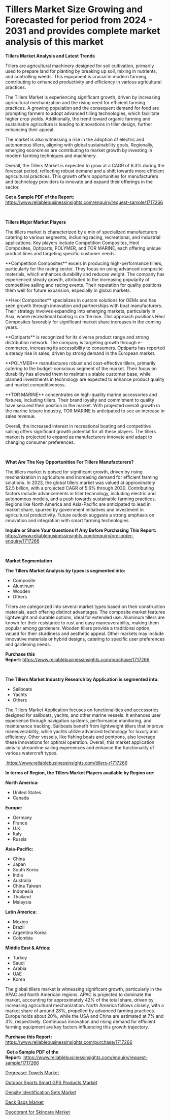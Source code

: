 <p><h1>Tillers Market Size Growing and Forecasted for period from 2024 - 2031 and provides complete market analysis of this market</h1></p><p><strong>Tillers Market Analysis and Latest Trends</strong></p>
<p><p>Tillers are agricultural machinery designed for soil cultivation, primarily used to prepare land for planting by breaking up soil, mixing in nutrients, and controlling weeds. This equipment is crucial in modern farming, contributing to enhanced productivity and efficiency in various agricultural practices.</p><p>The Tillers Market is experiencing significant growth, driven by increasing agricultural mechanization and the rising need for efficient farming practices. A growing population and the consequent demand for food are prompting farmers to adopt advanced tilling technologies, which facilitate higher crop yields. Additionally, the trend toward organic farming and sustainable agriculture is leading to innovations in tiller design, further enhancing their appeal.</p><p>The market is also witnessing a rise in the adoption of electric and autonomous tillers, aligning with global sustainability goals. Regionally, emerging economies are contributing to market growth by investing in modern farming techniques and machinery.</p><p>Overall, the Tillers Market is expected to grow at a CAGR of 6.3% during the forecast period, reflecting robust demand and a shift towards more efficient agricultural practices. This growth offers opportunities for manufacturers and technology providers to innovate and expand their offerings in the sector.</p></p>
<p><strong>Get a Sample PDF of the Report:&nbsp;</strong> <a href="https://www.reliablebusinessinsights.com/enquiry/request-sample/1717266?utm_campaign=1563&utm_medium=2&utm_source=Github&utm_content=ia&utm_term=14102024&utm_id=tillers">https://www.reliablebusinessinsights.com/enquiry/request-sample/1717266</a></p>
<p>&nbsp;</p>
<p><strong>Tillers Major Market Players</strong></p>
<p><p>The tillers market is characterized by a mix of specialized manufacturers catering to various segments, including racing, recreational, and industrial applications. Key players include Competition Composites, Heol Composites, Optiparts, POLYMER, and TOR MARINE, each offering unique product lines and targeting specific customer needs.</p><p>**Competition Composites** excels in producing high-performance tillers, particularly for the racing sector. They focus on using advanced composite materials, which enhances durability and reduces weight. The company has experienced steady growth, attributed to the increasing popularity of competitive sailing and racing events. Their reputation for quality positions them well for future expansion, especially in global markets.</p><p>**Heol Composites** specializes in custom solutions for OEMs and has seen growth through innovation and partnerships with boat manufacturers. Their strategy involves expanding into emerging markets, particularly in Asia, where recreational boating is on the rise. This approach positions Heol Composites favorably for significant market share increases in the coming years.</p><p>**Optiparts** is recognized for its diverse product range and strong distribution network. The company is targeting growth through e-commerce, increasing its accessibility to consumers. Optiparts has reported a steady rise in sales, driven by strong demand in the European market.</p><p>**POLYMER** manufactures robust and cost-effective tillers, primarily catering to the budget-conscious segment of the market. Their focus on durability has allowed them to maintain a stable customer base, while planned investments in technology are expected to enhance product quality and market competitiveness.</p><p>**TOR MARINE** concentrates on high-quality marine accessories and fixtures, including tillers. Their brand loyalty and commitment to quality have secured their position in the market. With projected overall growth in the marine leisure industry, TOR MARINE is anticipated to see an increase in sales revenue.</p><p>Overall, the increased interest in recreational boating and competitive sailing offers significant growth potential for all these players. The tillers market is projected to expand as manufacturers innovate and adapt to changing consumer preferences.</p></p>
<p>&nbsp;</p>
<p><strong>What Are The Key Opportunities For Tillers Manufacturers?</strong></p>
<p><p>The tillers market is poised for significant growth, driven by rising mechanization in agriculture and increasing demand for efficient farming solutions. In 2023, the global tillers market was valued at approximately $2.5 billion, with a projected CAGR of 5.6% through 2030. Contributing factors include advancements in tiller technology, including electric and autonomous models, and a push towards sustainable farming practices. Regions like North America and Asia-Pacific are anticipated to lead in market share, spurred by government initiatives and investment in agricultural productivity. Future outlook suggests a strong emphasis on innovation and integration with smart farming technologies.</p></p>
<p><strong>Inquire or Share Your Questions If Any Before Purchasing This Report:</strong> <a href="https://www.reliablebusinessinsights.com/enquiry/pre-order-enquiry/1717266?utm_campaign=1563&utm_medium=2&utm_source=Github&utm_content=ia&utm_term=14102024&utm_id=tillers">https://www.reliablebusinessinsights.com/enquiry/pre-order-enquiry/1717266</a></p>
<p>&nbsp;</p>
<p><strong>Market Segmentation</strong></p>
<p><strong>The Tillers Market Analysis by types is segmented into:</strong></p>
<p><ul><li>Composite</li><li>Aluminum</li><li>Wooden</li><li>Others</li></ul></p>
<p><p>Tillers are categorized into several market types based on their construction materials, each offering distinct advantages. The composite market features lightweight and durable options, ideal for extended use. Aluminum tillers are known for their resistance to rust and easy maneuverability, making them popular among gardeners. Wooden tillers provide a traditional option, valued for their sturdiness and aesthetic appeal. Other markets may include innovative materials or hybrid designs, catering to specific user preferences and gardening needs.</p></p>
<p><strong>Purchase this Report:&nbsp;</strong><a href="https://www.reliablebusinessinsights.com/purchase/1717266?utm_campaign=1563&utm_medium=2&utm_source=Github&utm_content=ia&utm_term=14102024&utm_id=tillers">https://www.reliablebusinessinsights.com/purchase/1717266</a></p>
<p>&nbsp;</p>
<p><strong>The Tillers Market Industry Research by Application is segmented into:</strong></p>
<p><ul><li>Sailboats</li><li>Yachts</li><li>Others</li></ul></p>
<p><p>The Tillers Market Application focuses on functionalities and accessories designed for sailboats, yachts, and other marine vessels. It enhances user experience through navigation systems, performance monitoring, and maintenance tracking. Sailboats benefit from lightweight tillers that improve maneuverability, while yachts utilize advanced technology for luxury and efficiency. Other vessels, like fishing boats and pontoons, also leverage these innovations for optimal operation. Overall, this market application aims to streamline sailing experiences and enhance the functionality of various watercraft types.</p></p>
<p><a href="https://www.reliablebusinessinsights.com/tillers-r1717266?utm_campaign=1563&utm_medium=2&utm_source=Github&utm_content=ia&utm_term=14102024&utm_id=tillers">&nbsp;https://www.reliablebusinessinsights.com/tillers-r1717266</a></p>
<p><strong>In terms of Region, the Tillers Market Players available by Region are:</strong></p>
<p>
    <p> <strong> North America: </strong>
        <ul>
            <li>United States</li>
            <li>Canada</li>
        </ul>
        </p> 
    <p> <strong> Europe: </strong>
        <ul>
            <li>Germany</li>
            <li>France</li>
            <li>U.K.</li>
            <li>Italy</li>
            <li>Russia</li>
        </ul>
        </p> 
    <p> <strong> Asia-Pacific: </strong>
        <ul>
            <li>China</li>
            <li>Japan</li>
            <li>South Korea</li>
            <li>India</li>
            <li>Australia</li>
            <li>China Taiwan</li>
            <li>Indonesia</li>
            <li>Thailand</li>
            <li>Malaysia</li>
        </ul>
        </p> 
    <p> <strong> Latin America: </strong>
        <ul>
            <li>Mexico</li>
            <li>Brazil</li>
            <li>Argentina Korea</li>
            <li>Colombia</li>
        </ul>
        </p> 
    <p> <strong> Middle East & Africa: </strong>
        <ul>
            <li>Turkey</li>
            <li>Saudi</li>
            <li>Arabia</li>
            <li>UAE</li>
            <li>Korea</li>
        </ul>
    </p>
    </p>
<p><p>The global tillers market is witnessing significant growth, particularly in the APAC and North American regions. APAC is projected to dominate the market, accounting for approximately 42% of the total share, driven by increasing agricultural mechanization. North America follows closely, with a market share of around 28%, propelled by advanced farming practices. Europe holds about 20%, while the USA and China are estimated at 7% and 3%, respectively. Continuous innovation and rising demand for efficient farming equipment are key factors influencing this growth trajectory.</p></p>
<p><strong>Purchase this Report: </strong><a href="https://www.reliablebusinessinsights.com/purchase/1717266?utm_campaign=1563&utm_medium=2&utm_source=Github&utm_content=ia&utm_term=14102024&utm_id=tillers">https://www.reliablebusinessinsights.com/purchase/1717266</a></p>
<p>&nbsp;<strong>Get a Sample PDF of the Report:&nbsp;&nbsp;</strong><a href="https://www.reliablebusinessinsights.com/enquiry/request-sample/1717266?utm_campaign=1563&utm_medium=2&utm_source=Github&utm_content=ia&utm_term=14102024&utm_id=tillers">https://www.reliablebusinessinsights.com/enquiry/request-sample/1717266</a></p>
<p><strong></strong></p>
<p><p><a href="https://www.linkedin.com/pulse/degreaser-towels-market-dynamics-application-types-emerging-lpqzf?utm_campaign=1563&utm_medium=2&utm_source=Github&utm_content=ia&utm_term=14102024&utm_id=tillers">Degreaser Towels Market</a></p><p><a href="https://github.com/luckyshygirl/Market-Research-Report-List-6/blob/main/outdoor-sports-smart-gps-products-market.md?utm_campaign=1563&utm_medium=2&utm_source=Github&utm_content=ia&utm_term=14102024&utm_id=tillers">Outdoor Sports Smart GPS Products Market</a></p><p><a href="https://www.linkedin.com/pulse/density-identification-sets-market-overview-regional-outlook-qit8f?utm_campaign=1563&utm_medium=2&utm_source=Github&utm_content=ia&utm_term=14102024&utm_id=tillers">Density Identification Sets Market</a></p><p><a href="https://www.linkedin.com/pulse/emerging-technologies-reshaping-deck-bags-market-impact-assessment-eipse?utm_campaign=1563&utm_medium=2&utm_source=Github&utm_content=ia&utm_term=14102024&utm_id=tillers">Deck Bags Market</a></p><p><a href="https://www.linkedin.com/pulse/deodorant-skincare-market-growth-segmentation-regional-analysis-fpjrf?utm_campaign=1563&utm_medium=2&utm_source=Github&utm_content=ia&utm_term=14102024&utm_id=tillers">Deodorant for Skincare Market</a></p></p>